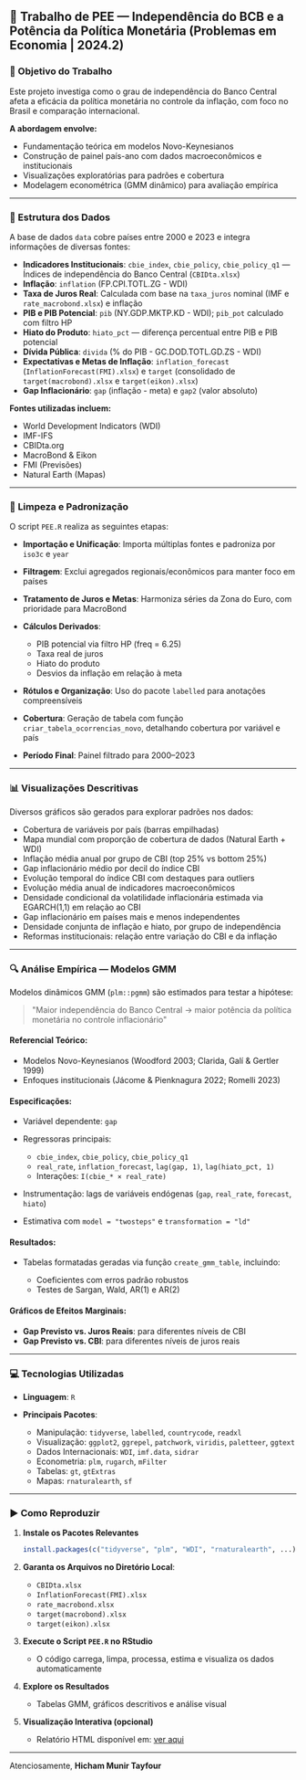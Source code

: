## 📘 Trabalho de PEE — Independência do BCB e a Potência da Política Monetária (Problemas em Economia | 2024.2)

### 🎯 Objetivo do Trabalho

Este projeto investiga como o grau de independência do Banco Central afeta a eficácia da política monetária no controle da inflação, com foco no Brasil e comparação internacional.

**A abordagem envolve:**

* Fundamentação teórica em modelos Novo-Keynesianos
* Construção de painel país-ano com dados macroeconômicos e institucionais
* Visualizações exploratórias para padrões e cobertura
* Modelagem econométrica (GMM dinâmico) para avaliação empírica

---

### 📂 Estrutura dos Dados

A base de dados `data` cobre países entre 2000 e 2023 e integra informações de diversas fontes:

* **Indicadores Institucionais**: `cbie_index`, `cbie_policy`, `cbie_policy_q1` — Índices de independência do Banco Central (`CBIDta.xlsx`)
* **Inflação**: `inflation` (FP.CPI.TOTL.ZG - WDI)
* **Taxa de Juros Real**: Calculada com base na `taxa_juros` nominal (IMF e `rate_macrobond.xlsx`) e inflação
* **PIB e PIB Potencial**: `pib` (NY.GDP.MKTP.KD - WDI); `pib_pot` calculado com filtro HP
* **Hiato do Produto**: `hiato_pct` — diferença percentual entre PIB e PIB potencial
* **Dívida Pública**: `divida` (% do PIB - GC.DOD.TOTL.GD.ZS - WDI)
* **Expectativas e Metas de Inflação**: `inflation_forecast` (`InflationForecast(FMI).xlsx`) e `target` (consolidado de `target(macrobond).xlsx` e `target(eikon).xlsx`)
* **Gap Inflacionário**: `gap` (inflação - meta) e `gap2` (valor absoluto)

**Fontes utilizadas incluem:**

* World Development Indicators (WDI)
* IMF-IFS
* CBIDta.org
* MacroBond & Eikon
* FMI (Previsões)
* Natural Earth (Mapas)

---

### 🧼 Limpeza e Padronização

O script `PEE.R` realiza as seguintes etapas:

* **Importação e Unificação**: Importa múltiplas fontes e padroniza por `iso3c` e `year`
* **Filtragem**: Exclui agregados regionais/econômicos para manter foco em países
* **Tratamento de Juros e Metas**: Harmoniza séries da Zona do Euro, com prioridade para MacroBond
* **Cálculos Derivados**:

  * PIB potencial via filtro HP (freq = 6.25)
  * Taxa real de juros
  * Hiato do produto
  * Desvios da inflação em relação à meta
* **Rótulos e Organização**: Uso do pacote `labelled` para anotações compreensíveis
* **Cobertura**: Geração de tabela com função `criar_tabela_ocorrencias_novo`, detalhando cobertura por variável e país
* **Período Final**: Painel filtrado para 2000–2023

---

### 📊 Visualizações Descritivas

Diversos gráficos são gerados para explorar padrões nos dados:

* Cobertura de variáveis por país (barras empilhadas)
* Mapa mundial com proporção de cobertura de dados (Natural Earth + WDI)
* Inflação média anual por grupo de CBI (top 25% vs bottom 25%)
* Gap inflacionário médio por decil do índice CBI
* Evolução temporal do índice CBI com destaques para outliers
* Evolução média anual de indicadores macroeconômicos
* Densidade condicional da volatilidade inflacionária estimada via EGARCH(1,1) em relação ao CBI
* Gap inflacionário em países mais e menos independentes
* Densidade conjunta de inflação e hiato, por grupo de independência
* Reformas institucionais: relação entre variação do CBI e da inflação

---

### 🔍 Análise Empírica — Modelos GMM

Modelos dinâmicos GMM (`plm::pgmm`) são estimados para testar a hipótese:

> "Maior independência do Banco Central → maior potência da política monetária no controle inflacionário"

#### Referencial Teórico:

* Modelos Novo-Keynesianos (Woodford 2003; Clarida, Galí & Gertler 1999)
* Enfoques institucionais (Jácome & Pienknagura 2022; Romelli 2023)

#### Especificações:

* Variável dependente: `gap`
* Regressoras principais:

  * `cbie_index`, `cbie_policy`, `cbie_policy_q1`
  * `real_rate`, `inflation_forecast`, `lag(gap, 1)`, `lag(hiato_pct, 1)`
  * Interações: `I(cbie_* × real_rate)`
* Instrumentação: lags de variáveis endógenas (`gap`, `real_rate`, `forecast`, `hiato`)
* Estimativa com `model = "twosteps"` e `transformation = "ld"`

#### Resultados:

* Tabelas formatadas geradas via função `create_gmm_table`, incluindo:

  * Coeficientes com erros padrão robustos
  * Testes de Sargan, Wald, AR(1) e AR(2)

#### Gráficos de Efeitos Marginais:

* **Gap Previsto vs. Juros Reais**: para diferentes níveis de CBI
* **Gap Previsto vs. CBI**: para diferentes níveis de juros reais

---

### 💻 Tecnologias Utilizadas

* **Linguagem**: `R`
* **Principais Pacotes**:

  * Manipulação: `tidyverse`, `labelled`, `countrycode`, `readxl`
  * Visualização: `ggplot2`, `ggrepel`, `patchwork`, `viridis`, `paletteer`, `ggtext`
  * Dados Internacionais: `WDI`, `imf.data`, `sidrar`
  * Econometria: `plm`, `rugarch`, `mFilter`
  * Tabelas: `gt`, `gtExtras`
  * Mapas: `rnaturalearth`, `sf`

---

### ▶️ Como Reproduzir

1. **Instale os Pacotes Relevantes**

   ```R
   install.packages(c("tidyverse", "plm", "WDI", "rnaturalearth", ...)) # e demais listados
   ```

2. **Garanta os Arquivos no Diretório Local**:

   * `CBIDta.xlsx`
   * `InflationForecast(FMI).xlsx`
   * `rate_macrobond.xlsx`
   * `target(macrobond).xlsx`
   * `target(eikon).xlsx`

3. **Execute o Script `PEE.R` no RStudio**

   * O código carrega, limpa, processa, estima e visualiza os dados automaticamente

4. **Explore os Resultados**

   * Tabelas GMM, gráficos descritivos e análise visual

5. **Visualização Interativa (opcional)**

   * Relatório HTML disponível em: [ver aqui](https://raw.githack.com/Hic-Tayfour/HTML/refs/heads/main/PEE.html)

---

Atenciosamente,
**Hicham Munir Tayfour**

